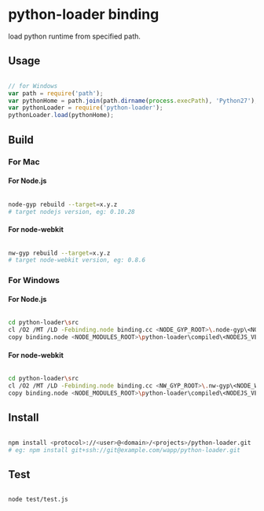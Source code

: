 # python-loader binding

load python runtime from specified path.


## Usage

```javascript

// for Windows
var path = require('path');
var pythonHome = path.join(path.dirname(process.execPath), 'Python27');
var pythonLoader = require('python-loader');
pythonLoader.load(pythonHome);

```


## Build

### For Mac

#### For Node.js
```bash

node-gyp rebuild --target=x.y.z 
# target nodejs version, eg: 0.10.28

```

#### For node-webkit
```bash

nw-gyp rebuild --target=x.y.z 
# target node-webkit version, eg: 0.8.6

```

### For Windows

#### For Node.js
```bash

cd python-loader\src
cl /O2 /MT /LD -Febinding.node binding.cc <NODE_GYP_ROOT>\.node-gyp\<NODEJS_VERSION>\ia32\node.lib <PYTHON_ROOT>\Python27\libs\python27.lib /I<NODE_GYP_ROOT>\.node-gyp\<NODEJS_VERSION>\src /I<NODE_GYP_ROOT>\.node-gyp\<NODEJS_VERSION>\deps\uv\include /I<NODE_GYP_ROOT>\.node-gyp\<NODEJS_VERSION>\deps\v8\include /I<PYTHON_ROOT>\Python27\include /D "WIN32" /D "_WINDOWS" /D "_UNICODE" /D "UNICODE"
copy binding.node <NODE_MODULES_ROOT>\python-loader\compiled\<NODEJS_VERSION>\win32\ia32

```

#### For node-webkit
```bash

cd python-loader\src
cl /O2 /MT /LD -Febinding.node binding.cc <NW_GYP_ROOT>\.nw-gyp\<NODE_WEBKIT_VERSION>\ia32\node.lib <PYTHON_ROOT>\Python27\libs\python27.lib /I<NW_GYP_ROOT>\.nw-gyp\<NODE_WEBKIT_VERSION>\src /I<NW_GYP_ROOT>\.nw-gyp\<NODE_WEBKIT_VERSION>\deps\uv\include /I<NW_GYP_ROOT>\.nw-gyp\<NODE_WEBKIT_VERSION>\deps\v8\include /I<PYTHON_ROOT>\Python27\include /D "WIN32" /D "_WINDOWS" /D "_UNICODE" /D "UNICODE"
copy binding.node <NODE_MODULES_ROOT>\python-loader\compiled\<NODEJS_VERSION>\win32\ia32

```


## Install

```bash

npm install <protocol>://<user>@<domain>/<projects>/python-loader.git
# eg: npm install git+ssh://git@example.com/wapp/python-loader.git

```


## Test

```bash

node test/test.js

```
